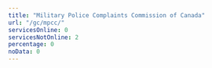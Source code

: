 ```yaml
---
title: "Military Police Complaints Commission of Canada"
url: "/gc/mpcc/"
servicesOnline: 0
servicesNotOnline: 2
percentage: 0
noData: 0
---
```

